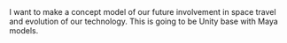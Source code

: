 <body>
I want to make a concept model of our future involvement in space travel and evolution of our technology. This is going to be Unity base with Maya models.
</body>
